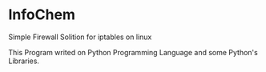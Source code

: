 # InfoChem

Simple Firewall Solition for iptables on linux

This Program writed on Python Programming Language and some Python's Libraries.
